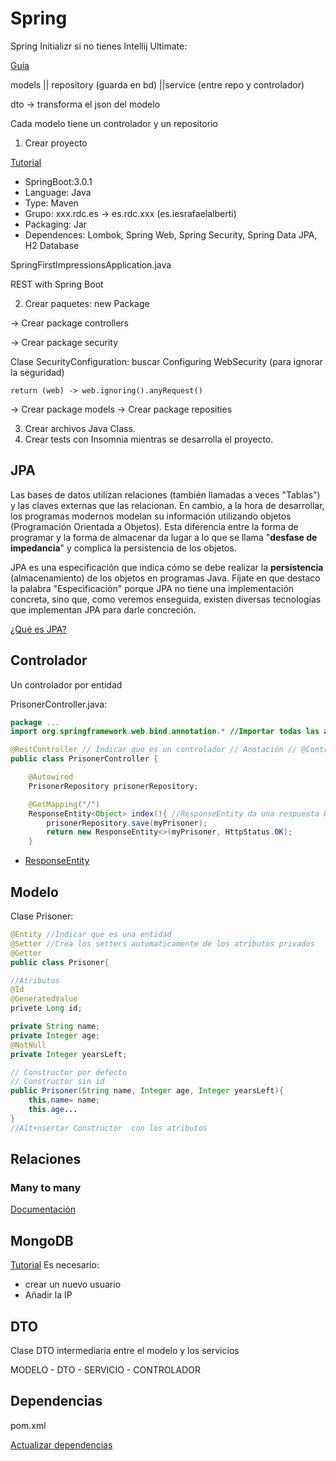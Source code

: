 # Spring

Spring Initializr si no tienes Intellij Ultimate:

[Guía](https://spring.io/quickstart)

models || repository (guarda en bd) ||service (entre repo y controlador)

dto -> transforma el json del modelo

Cada modelo tiene un controlador y un repositorio

1. Crear proyecto

[Tutorial](https://www.baeldung.com/building-a-restful-web-service-with-spring-and-java-based-configuration)

- SpringBoot:3.0.1
- Language: Java
- Type: Maven
- Grupo: xxx.rdc.es -> es.rdc.xxx  (es.iesrafaelalberti)
- Packaging: Jar
- Dependences: Lombok, Spring Web, Spring Security, Spring Data JPA, H2 Database 

SpringFirstImpressionsApplication.java

REST with Spring Boot

2. Crear paquetes: new Package

-> Crear package controllers

-> Crear package security

Clase SecurityConfiguration: buscar Configuring WebSecurity (para ignorar la seguridad)

    return (web) -> web.ignoring().anyRequest()

-> Crear package models
-> Crear package reposities

3. Crear archivos Java Class.
4. Crear tests con Insomnia mientras se desarrolla el proyecto.

## JPA

Las bases de datos utilizan relaciones (también llamadas a veces "Tablas") y las claves externas que las relacionan. En cambio, a la hora de desarrollar, los programas modernos modelan su información utilizando objetos (Programación Orientada a Objetos). Esta diferencia entre la forma de programar y la forma de almacenar da lugar a lo que se llama "**desfase de impedancia**" y complica la persistencia de los objetos.

JPA es una especificación que indica cómo se debe realizar la **persistencia** (almacenamiento) de los objetos en programas Java. Fíjate en que destaco la palabra "Especificación" porque JPA no tiene una implementación concreta, sino que, como veremos enseguida, existen diversas tecnologías que implementan JPA para darle concreción.

[¿Qué es JPA?](https://www.campusmvp.es/recursos/post/la-api-de-persistencia-de-java-que-es-jpa-jpa-vs-hibernate-vs-eclipselink-vs-spring-jpa.aspx)


## Controlador

Un controlador por entidad

PrisonerController.java:
```java
package ...
import org.springframework.web.bind.annotation.* //Importar todas las anotaciones

@RestController // Indicar que es un controlador // Anotación // @Controller
public class PrisonerController {

    @Autowired
    PrisonerRepository prisonerRepository;

    @GetMapping("/")
    ResponseEntity<Object> index(){ //ResponseEntity da una respuesta HTTP
        prisonerRepository.save(myPrisoner);
        return new ResponseEntity<>(myPrisoner, HttpStatus.OK); 
    }
```      
            
- [ResponseEntity](https://www.baeldung.com/spring-response-entity)

## Modelo

Clase Prisoner:
```java
@Entity //Indicar que es una entidad
@Setter //Crea los setters automaticamente de los atributos privados
@Getter
public class Prisoner{

//Atributos
@Id
@GeneratedValue
privete Long id;

private String name;
private Integer age;
@NotNull
private Integer yearsLeft;

// Constructor por defecto
// Constructor sin id
public Prisoner(String name, Integer age, Integer yearsLeft){
    this.name= name;
    this.age...
}
//Alt+nsertar Constructor  con los atributos
```

## Relaciones

### Many to many

[Documentación](https://www.baeldung.com/jpa-many-to-many)

## MongoDB

[Tutorial](https://www.mongodb.com/compatibility/spring-boot)
Es necesario:
- crear un nuevo usuario
- Añadir la IP

## DTO

Clase DTO intermediaria entre el modelo y los servicios

MODELO - DTO - SERVICIO - CONTROLADOR

## Dependencias

pom.xml

[Actualizar dependencias](https://www.jetbrains.com/idea/guide/tutorials/migrating-javax-jakarta/update-dependencies/)
